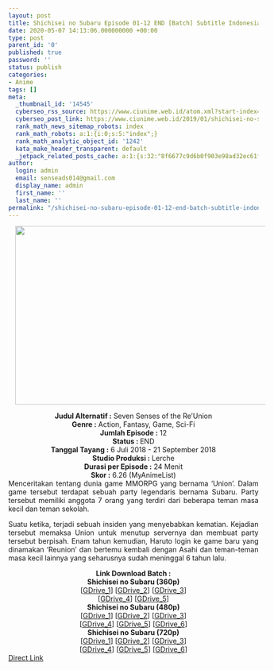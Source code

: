 ```yaml
---
layout: post
title: Shichisei no Subaru Episode 01-12 END [Batch] Subtitle Indonesia
date: 2020-05-07 14:13:06.000000000 +00:00
type: post
parent_id: '0'
published: true
password: ''
status: publish
categories:
- Anime
tags: []
meta:
  _thumbnail_id: '14545'
  cyberseo_rss_source: https://www.ciunime.web.id/atom.xml?start-index=601&max-results=150
  cyberseo_post_link: https://www.ciunime.web.id/2019/01/shichisei-no-subaru-episode-01-12-end.html
  rank_math_news_sitemap_robots: index
  rank_math_robots: a:1:{i:0;s:5:"index";}
  rank_math_analytic_object_id: '1242'
  kata_make_header_transparent: default
  _jetpack_related_posts_cache: a:1:{s:32:"8f6677c9d6b0f903e98ad32ec61f8deb";a:2:{s:7:"expires";i:1643204810;s:7:"payload";a:0:{}}}
author:
  login: admin
  email: senseads014@gmail.com
  display_name: admin
  first_name: ''
  last_name: ''
permalink: "/shichisei-no-subaru-episode-01-12-end-batch-subtitle-indonesia/"
---
```

<div class="separator" style="clear: both; text-align: center;"><a href="https://4.bp.blogspot.com/-FFwAVNcfWIc/XD35CdkrA1I/AAAAAAAAHd8/ijnvQsVkahA3HJUskRAotgGljC79E1negCLcBGAs/s1600/Shichisei%2Bno%2BSubaru.jpg" imageanchor="1" style="margin-left: 1em; margin-right: 1em;"><img border="0" data-original-height="720" data-original-width="1280" height="360" src="{{ site.baseurl }}/assets/2020/05/Shichisei%2Bno%2BSubaru.jpg" width="640" /></a></div>
<p>
<div style="text-align: center;"><b>Judul Alternatif :</b> Seven Senses of the Re’Union</div>
<div style="text-align: center;"><b><b>Genre :</b></b> Action, Fantasy, Game, Sci-Fi</div>
<div style="text-align: center;"><b>Jumlah Episode :</b> 12<br /><b>Status :&nbsp;</b>END<br /><b>Tanggal Tayang :</b> 6 Juli 2018 - 21 September 2018<br /><b>Studio Produksi :</b> Lerche<br /><b>Durasi per Episode :</b>&nbsp;24 Menit</div>
<div style="text-align: center;"><b>Skor :</b> 6.26 (MyAnimeList)</div>
<div style="text-align: center;"></div>
<div style="text-align: justify;">Menceritakan tentang dunia game MMORPG yang bernama ‘Union’. Dalam game tersebut terdapat sebuah party legendaris bernama Subaru. Party tersebut memiliki anggota 7 orang yang terdiri dari beberapa teman masa kecil dan teman sekolah.</p>
<p>Suatu ketika, terjadi sebuah insiden yang menyebabkan kematian. Kejadian tersebut memaksa Union untuk menutup servernya dan membuat party tersebut berpisah. Enam tahun kemudian, Haruto login ke game baru yang dinamakan ‘Reunion’ dan bertemu kembali dengan Asahi dan teman-teman masa kecil lainnya yang seharusnya sudah meninggal 6 tahun lalu.</p></div>
<div style="text-align: justify;"></div>
<div style="text-align: justify;"></div>
<div style="text-align: center;"><b>Link Download Batch :</b></div>
<div style="text-align: center;">
<div style="text-align: center;"><b>Shichisei no Subaru (360p)</b></div>
</div>
<div style="text-align: center;">[<a href="https://drive.google.com/uc?id=1UYSgZ5jcKJVNLz64Z7b6bE9zLL30T8si" target="_blank" rel="noopener">GDrive_1</a>] [<a href="https://drive.google.com/uc?id=10oCigtFds8YYKKZ6Fr2kruhjnhqHFLz9" target="_blank" rel="noopener">GDrive_2</a>] [<a href="https://drive.google.com/uc?id=1eCh3qv0G2KMsGfnbjI2MXQK38UahM0Uq" target="_blank" rel="noopener">GDrive_3</a>]<br />[<a href="https://drive.google.com/uc?id=1b4P5CZsqtlpTdpAH5l4CL95mFBUqwI-B" target="_blank" rel="noopener">GDrive_4</a>] [<a href="https://drive.google.com/uc?export=download&amp;id=11t30oaVfOgMQ8O09q626mKBi3I2aKA9w" target="_blank" rel="noopener">GDrive_5</a>]</div>
<div style="text-align: center;"></div>
<div style="text-align: center;"><b>Shichisei no Subaru (480p)</b><br />[<a href="https://drive.google.com/uc?id=1Mo67YVqoQoQHdBliKL5BRrGy4i8Nk1ag" target="_blank" rel="noopener">GDrive_1</a>] [<a href="https://drive.google.com/uc?id=1bCUajQVr4sdtLyml87K89IducynA6cTq" target="_blank" rel="noopener">GDrive_2</a>] [<a href="https://drive.google.com/uc?id=1YUCzvuWZA5itTs5pyqeFBks0hQyej2Kx" target="_blank" rel="noopener">GDrive_3</a>]<br />[<a href="https://drive.google.com/uc?id=1lraGgp5YIdKGlEgUVmIlJcsCjG1ZBzHs" target="_blank" rel="noopener">GDrive_4</a>] [<a href="https://drive.google.com/uc?export=download&amp;id=19Egmv1p9m1nlxzo7p--kSLwleYgckl3q" target="_blank" rel="noopener">GDrive_5</a>] [<a href="https://drive.google.com/uc?id=1-GF6C7TYJlCusmQvAfGGibv2ZH_lv0ce" target="_blank" rel="noopener">GDrive_6</a>]</div>
<div style="text-align: center;"><b>Shichisei no Subaru (720p)</b><br />[<a href="https://drive.google.com/uc?id=1X9FPPxKdP8wArP3QuQ2Q9fol0WhV1YBQ" target="_blank" rel="noopener">GDrive_1</a>] [<a href="https://drive.google.com/uc?id=1GiDMoqdX3YfbPdW64Br97BsRTbKOQkHb" target="_blank" rel="noopener">GDrive_2</a>] [<a href="https://drive.google.com/uc?id=1guJ8zGJ551AhfWjlEZHKpQxkqZDP2oWq" target="_blank" rel="noopener">GDrive_3</a>]<br />[<a href="https://drive.google.com/uc?id=1Es7YUUFc4PGMOwZ5kALzKb9K2xGjE9XV" target="_blank" rel="noopener">GDrive_4</a>] [<a href="https://drive.google.com/uc?export=download&amp;id=1YDWxpiJhhEplXaf29LJekuu1YHqcu16K" target="_blank" rel="noopener">GDrive_5</a>] [<a href="https://drive.google.com/uc?id=1Nha4TbD8y0iGTpDfKgRu9rKNkQ5U3iY8" target="_blank" rel="noopener">GDrive_6</a>]</div>
<link rel="stylesheet" href="https://cdnjs.cloudflare.com/ajax/libs/font-awesome/4.7.0/css/font-awesome.min.css" />
<div class="divbtn"> <a href="https://handymansurrender.com/fihup8buzv?key=94550f7ce39444073321dde3b8782f97" class="btn"><i class="fa fa-download"></i> Direct Link</a> </div>
